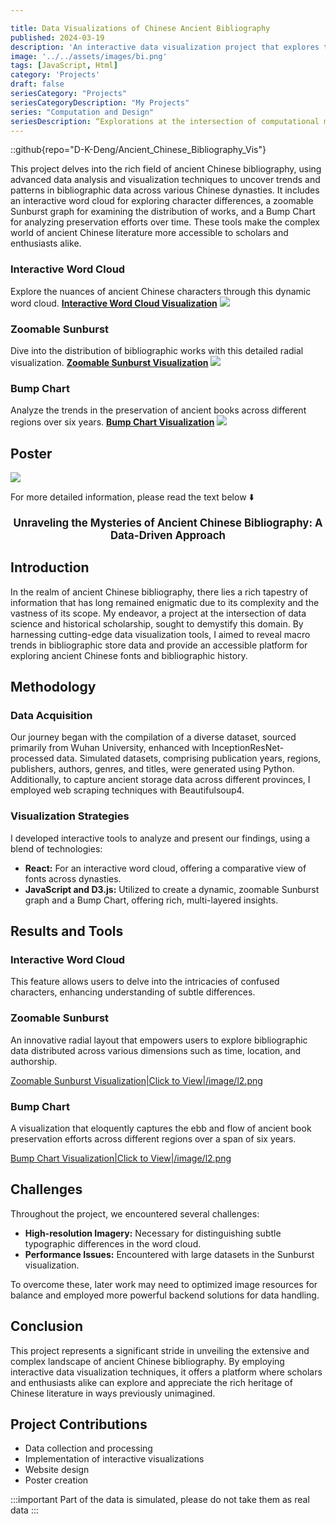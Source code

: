 ```yaml
---

title: Data Visualizations of Chinese Ancient Bibliography
published: 2024-03-19
description: 'An interactive data visualization project that explores trends in ancient Chinese bibliography.'
image: '../../assets/images/bi.png'
tags: [JavaScript, Html]
category: 'Projects'
draft: false
seriesCategory: "Projects"
seriesCategoryDescription: "My Projects"
series: "Computation and Design"
seriesDescription: “Explorations at the intersection of computational methods and design practice”
---
```



::github{repo="D-K-Deng/Ancient_Chinese_Bibliography_Vis"}

This project delves into the rich field of ancient Chinese bibliography, using advanced data analysis and visualization techniques to uncover trends and patterns in bibliographic data across various Chinese dynasties. It includes an interactive word cloud for exploring character differences, a zoomable Sunburst graph for examining the distribution of works, and a Bump Chart for analyzing preservation efforts over time. These tools make the complex world of ancient Chinese literature more accessible to scholars and enthusiasts alike.


### Interactive Word Cloud
Explore the nuances of ancient Chinese characters through this dynamic word cloud.
**[Interactive Word Cloud Visualization](https://github.com/D-K-Deng/word_cloud_vis)**
![](/image/bi1.png)

### Zoomable Sunburst
Dive into the distribution of bibliographic works with this detailed radial visualization.
**[Zoomable Sunburst Visualization](https://observablehq.com/d/0bdef5c1c66ca37a)**
![](/image/bi2.jpg)

### Bump Chart
Analyze the trends in the preservation of ancient books across different regions over six years.
**[Bump Chart Visualization](https://observablehq.com/d/5bc5f8dc4f5cee65)**
![](/image/bi3.png)

## Poster

![](/image/bipo.jpg)


For more detailed information, please read the text below :arrow_down:

<p align="center" style="font-size: larger;"><strong>Unraveling the Mysteries of Ancient Chinese Bibliography: A Data-Driven Approach</strong></p>


## Introduction

In the realm of ancient Chinese bibliography, there lies a rich tapestry of information that has long remained enigmatic due to its complexity and the vastness of its scope. My endeavor, a project at the intersection of data science and historical scholarship, sought to demystify this domain. By harnessing cutting-edge data visualization tools, I aimed to reveal macro trends in bibliographic store data and provide an accessible platform for exploring ancient Chinese fonts and bibliographic history.

## Methodology

### Data Acquisition

Our journey began with the compilation of a diverse dataset, sourced primarily from Wuhan University, enhanced with InceptionResNet-processed data. Simulated datasets, comprising publication years, regions, publishers, authors, genres, and titles, were generated using Python. Additionally, to capture ancient storage data across different provinces, I employed web scraping techniques with Beautifulsoup4.

### Visualization Strategies

I developed interactive tools to analyze and present our findings, using a blend of technologies:

- **React:** For an interactive word cloud, offering a comparative view of fonts across dynasties.
- **JavaScript and D3.js:** Utilized to create a dynamic, zoomable Sunburst graph and a Bump Chart, offering rich, multi-layered insights.

## Results and Tools

### Interactive Word Cloud

This feature allows users to delve into the intricacies of confused characters, enhancing understanding of subtle differences.


### Zoomable Sunburst

An innovative radial layout that empowers users to explore bibliographic data distributed across various dimensions such as time, location, and authorship.

[Zoomable Sunburst Visualization|Click to View|/image/l2.png](https://observablehq.com/d/0bdef5c1c66ca37a)

### Bump Chart

A visualization that eloquently captures the ebb and flow of ancient book preservation efforts across different regions over a span of six years.

[Bump Chart Visualization|Click to View|/image/l2.png](https://observablehq.com/d/5bc5f8dc4f5cee65)

## Challenges

Throughout the project, we encountered several challenges:

- **High-resolution Imagery:** Necessary for distinguishing subtle typographic differences in the word cloud.
- **Performance Issues:** Encountered with large datasets in the Sunburst visualization.

To overcome these, later work may need to optimized image resources for balance and employed more powerful backend solutions for data handling.

## Conclusion

This project represents a significant stride in unveiling the extensive and complex landscape of ancient Chinese bibliography. By employing interactive data visualization techniques, it offers a platform where scholars and enthusiasts alike can explore and appreciate the rich heritage of Chinese literature in ways previously unimagined.

## Project Contributions
  - Data collection and processing
  - Implementation of interactive visualizations
  - Website design
  - Poster creation


:::important
Part of the data is simulated, please do not take them as real data
:::

